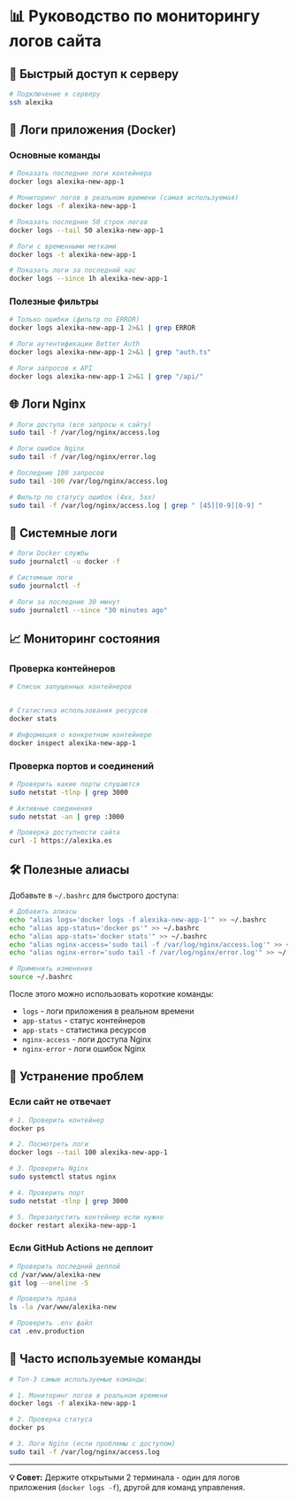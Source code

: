 # 📊 Руководство по мониторингу логов сайта

## 🚀 Быстрый доступ к серверу

```bash
# Подключение к серверу
ssh alexika
```

## 📱 Логи приложения (Docker)

### Основные команды

```bash
# Показать последние логи контейнера
docker logs alexika-new-app-1

# Мониторинг логов в реальном времени (самая используемая)
docker logs -f alexika-new-app-1

# Показать последние 50 строк логов
docker logs --tail 50 alexika-new-app-1

# Логи с временными метками
docker logs -t alexika-new-app-1

# Показать логи за последний час
docker logs --since 1h alexika-new-app-1
```

### Полезные фильтры

```bash
# Только ошибки (фильтр по ERROR)
docker logs alexika-new-app-1 2>&1 | grep ERROR

# Логи аутентификации Better Auth
docker logs alexika-new-app-1 2>&1 | grep "auth.ts"

# Логи запросов к API
docker logs alexika-new-app-1 2>&1 | grep "/api/"
```

## 🌐 Логи Nginx

```bash
# Логи доступа (все запросы к сайту)
sudo tail -f /var/log/nginx/access.log

# Логи ошибок Nginx
sudo tail -f /var/log/nginx/error.log

# Последние 100 запросов
sudo tail -100 /var/log/nginx/access.log

# Фильтр по статусу ошибок (4xx, 5xx)
sudo tail -f /var/log/nginx/access.log | grep " [45][0-9][0-9] "
```

## 🔧 Системные логи

```bash
# Логи Docker службы
sudo journalctl -u docker -f

# Системные логи
sudo journalctl -f

# Логи за последние 30 минут
sudo journalctl --since "30 minutes ago"
```

## 📈 Мониторинг состояния

### Проверка контейнеров

```bash
# Список запущенных контейнеров


# Статистика использования ресурсов
docker stats

# Информация о конкретном контейнере
docker inspect alexika-new-app-1
```

### Проверка портов и соединений

```bash
# Проверить какие порты слушаются
sudo netstat -tlnp | grep 3000

# Активные соединения
sudo netstat -an | grep :3000

# Проверка доступности сайта
curl -I https://alexika.es
```

## 🛠️ Полезные алиасы

Добавьте в `~/.bashrc` для быстрого доступа:

```bash
# Добавить алиасы
echo "alias logs='docker logs -f alexika-new-app-1'" >> ~/.bashrc
echo "alias app-status='docker ps'" >> ~/.bashrc
echo "alias app-stats='docker stats'" >> ~/.bashrc
echo "alias nginx-access='sudo tail -f /var/log/nginx/access.log'" >> ~/.bashrc
echo "alias nginx-error='sudo tail -f /var/log/nginx/error.log'" >> ~/.bashrc

# Применить изменения
source ~/.bashrc
```

После этого можно использовать короткие команды:
- `logs` - логи приложения в реальном времени
- `app-status` - статус контейнеров
- `app-stats` - статистика ресурсов
- `nginx-access` - логи доступа Nginx
- `nginx-error` - логи ошибок Nginx

## 🚨 Устранение проблем

### Если сайт не отвечает

```bash
# 1. Проверить контейнер
docker ps

# 2. Посмотреть логи
docker logs --tail 100 alexika-new-app-1

# 3. Проверить Nginx
sudo systemctl status nginx

# 4. Проверить порт
sudo netstat -tlnp | grep 3000

# 5. Перезапустить контейнер если нужно
docker restart alexika-new-app-1
```

### Если GitHub Actions не деплоит

```bash
# Проверить последний деплой
cd /var/www/alexika-new
git log --oneline -5

# Проверить права
ls -la /var/www/alexika-new

# Проверить .env файл
cat .env.production
```

## 📝 Часто используемые команды

```bash
# Топ-3 самые используемые команды:

# 1. Мониторинг логов в реальном времени
docker logs -f alexika-new-app-1

# 2. Проверка статуса
docker ps

# 3. Логи Nginx (если проблемы с доступом)
sudo tail -f /var/log/nginx/access.log
```

---

**💡 Совет:** Держите открытыми 2 терминала - один для логов приложения (`docker logs -f`), другой для команд управления.
